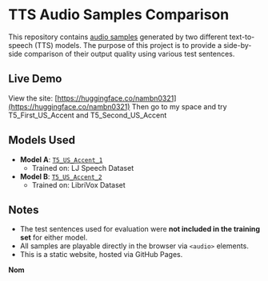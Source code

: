 # TTS Audio Samples Comparison

This repository contains [audio samples](https://bnam2103.github.io/tts_t5/) generated by two different text-to-speech (TTS) models. The purpose of this project is to provide a side-by-side comparison of their output quality using various test sentences.

## Live Demo

View the site: [https://huggingface.co/nambn0321](https://huggingface.co/nambn0321)
Then go to my space and try T5_First_US_Accent and T5_Second_US_Accent

## Models Used

- **Model A**: [`T5_US_Accent_1`](https://huggingface.co/nambn0321/T5_US_Accent_1)
  - Trained on: LJ Speech Dataset
- **Model B**: [`T5_US_Accent_2`](https://huggingface.co/nambn0321/T5_US_accent_2)
  - Trained on: LibriVox Dataset

## Notes

- The test sentences used for evaluation were **not included in the training set** for either model.
- All samples are playable directly in the browser via `<audio>` elements.
- This is a static website, hosted via GitHub Pages.

**Nom**
